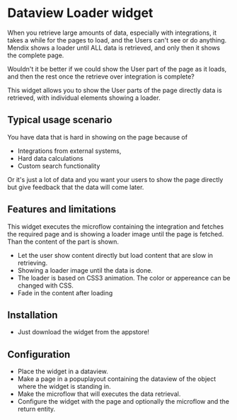 # Dataview Loader widget

When you retrieve large amounts of data, especially with integrations, it takes a while for the pages to load, and the Users can't see or do anything. Mendix shows a loader until ALL data is retrieved, and only then it shows the complete page.

Wouldn't it be better if we could show the User part of the page as it loads, and then the rest once the retrieve over integration is complete?

This widget allows you to show the User parts of the page directly data is retrieved, with individual elements showing a loader.

## Typical usage scenario

You have data that is hard in showing on the page because of 
- Integrations from external systems, 
- Hard data calculations 
- Custom search functionality

Or it's just a lot of data and you want your users to show the page directly but give feedback that the data will come later.

## Features and limitations

This widget executes the microflow containing the integration and fetches the required page and is showing a loader image until the page is fetched. Than the content of the part is shown.
- Let the user show content directly but load content that are slow in retrieving.
- Showing a loader image until the data is done.
- The loader is based on CSS3 animation. The color or appereance can be changed with CSS.
- Fade in the content after loading

## Installation

- Just download the widget from the appstore!

## Configuration

- Place the widget in a dataview.
- Make a page in a popuplayout containing the dataview of the object where the widget is standing in.
- Make the microflow that will executes the data retrieval.
- Configure the widget with the page and optionally the microflow and the return entity.
